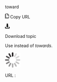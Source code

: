# 

toward

![Copy URL](media/toward/Copy.png)
Copy URL

![Download](media/toward/Download.png)

Download topic

Use instead of *towards*.

![In progress](media/toward/activity-large.gif)

URL :
